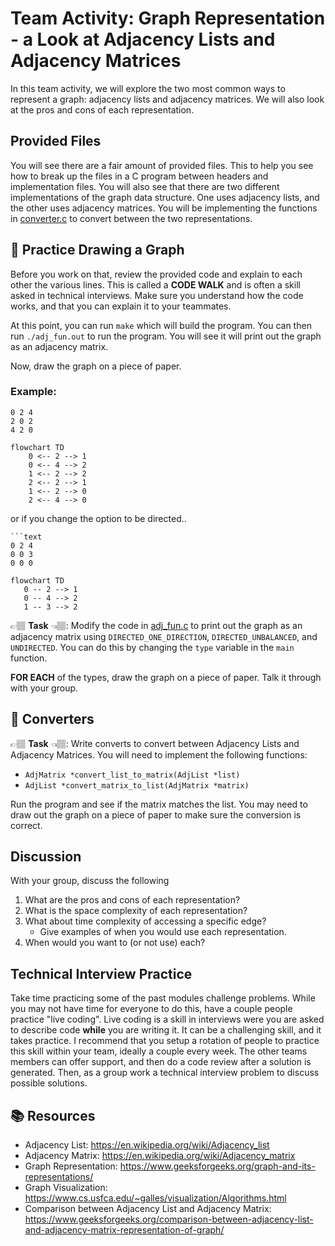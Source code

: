 # Team Activity: Graph Representation - a Look at Adjacency Lists and Adjacency Matrices

In this team activity, we will explore the two most common ways to represent a graph: adjacency lists and adjacency matrices. We will also look at the pros and cons of each representation.

## Provided Files
You will see there are a fair amount of provided files. This to help you see how to break up the files in a C program between headers and implementation files. You will also see that there are two different implementations of the graph data structure. One uses adjacency lists, and the other uses adjacency matrices. You will be implementing the functions in [converter.c](converter.c) to convert between the two representations.


## 📝 Practice Drawing a Graph

Before you work on that, review the provided code and explain to each other the various lines. This is called a **CODE WALK** and is often a skill asked in technical interviews.  Make sure you understand how the code works, and that you can explain it to your teammates. 

At this point, you can run `make` which will build the program. You can then run `./adj_fun.out` to run the program. You will see it will print out the graph as an adjacency matrix. 

Now, draw the graph on a piece of paper. 

### Example: 

```text
0 2 4 
2 0 2 
4 2 0 
```

```mermaid
flowchart TD
    0 <-- 2 --> 1
    0 <-- 4 --> 2
    1 <-- 2 --> 2
    2 <-- 2 --> 1
    1 <-- 2 --> 0
    2 <-- 4 --> 0

```

or if you change the option to be directed..

```text
```text
0 2 4 
0 0 3 
0 0 0 
```


```mermaid
flowchart TD
   0 -- 2 --> 1
   0 -- 4 --> 2
   1 -- 3 --> 2
```

👉🏽 **Task** 👈🏽: Modify the code in [adj_fun.c](adj_fun.c) to print out the graph as an adjacency matrix using `DIRECTED_ONE_DIRECTION`, `DIRECTED_UNBALANCED`, and `UNDIRECTED`. You can do this by changing the `type` variable in the `main` function. 

**FOR EACH** of the types, draw the graph on a piece of paper. Talk it through with your group.


## 📝 Converters


👉🏽 **Task** 👈🏽: Write converts to convert between Adjacency Lists and Adjacency Matrices. You will need to implement the following functions:
* `AdjMatrix *convert_list_to_matrix(AdjList *list)`
* `AdjList *convert_matrix_to_list(AdjMatrix *matrix)`


Run the program and see if the matrix matches the list. You may need to draw out the graph on a piece of paper to make sure the conversion is correct.

## Discussion

With your group, discuss the following

1. What are the pros and cons of each representation?
2. What is the space complexity of each representation?
3. What about time complexity of accessing a specific edge?
   * Give examples of when you would use each representation.
4. When would you want to (or not use) each?


## Technical Interview Practice

Take time practicing some of the past modules challenge problems. While you may not have time for everyone to do this, have a couple people practice "live coding". Live coding is a skill in interviews were you are asked to describe code **while** you are writing it. It can be a challenging skill, and it takes practice. I recommend that you setup a rotation of people to practice this skill within your team, ideally a couple every week. The other teams members can offer support, and then do a code review after a solution is generated. Then, as a group work a technical interview problem to discuss possible solutions.


## 📚 Resources
* Adjacency List: https://en.wikipedia.org/wiki/Adjacency_list
* Adjacency Matrix: https://en.wikipedia.org/wiki/Adjacency_matrix
* Graph Representation: https://www.geeksforgeeks.org/graph-and-its-representations/
* Graph Visualization: https://www.cs.usfca.edu/~galles/visualization/Algorithms.html
* Comparison between Adjacency List and Adjacency Matrix: https://www.geeksforgeeks.org/comparison-between-adjacency-list-and-adjacency-matrix-representation-of-graph/

